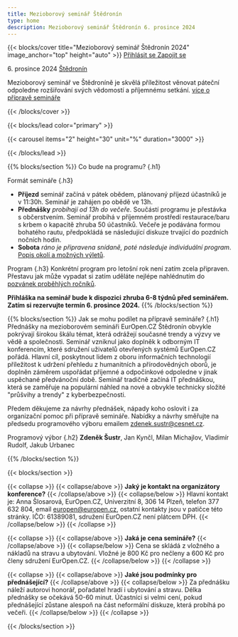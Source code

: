 ```yaml
---
title: Mezioborový seminář Štědronín
type: home
description: Mezioborový seminář Štědronín 6. prosince 2024
---
```


{{< blocks/cover title="Mezioborový seminář Štědronín 2024" image_anchor="top" height="auto" >}}
<a class="btn btn-lg btn-primary me-3 mb-4" href="#td-block-2">
  Přihlásit se
</a>
<a class="btn btn-lg btn-secondary me-3 mb-4" href="#td-block-3">
  Zapojit se
</a>
<p class="lead mt-3 mb-3 fw-bold">
6. prosince 2024 <a href="http://zvikov.cz/">Štědronín</a>
</p>
<p class="lead mt-3 mb-3">
Mezioborový seminář ve Štědroníně je skvělá příležitost věnovat páteční odpoledne rozšiřování svých vědomostí a příjemnému setkání.
<a href="#td-block-3">více o přípravě semináře</a> </p>
{{< /blocks/cover >}}

{{< blocks/lead color="primary" >}}

{{< carousel items="2" height="30" unit="%" duration="3000" >}}

{{< /blocks/lead >}}

{{% blocks/section %}}
Co bude na programu?
{.h1}

Formát semináře
{.h3}
- **Příjezd** seminář začíná v pátek obědem, plánovaný příjezd účastníků je v 11:30h. Seminář je zahájen po obědě ve 13h.
- **Přednášky** *probíhají od 13h do večeře*.  Součástí programu je přestávka s občerstvením. Seminář probíhá v příjemném prostředí restaurace/baru s krbem o kapacitě zhruba 50 účastníků. Večeře je podávána formou bohatého rautu, předpokládá se následující diskuze trvající do pozdních nočních hodin.
- **Sobota** *ráno je připravena snídaně, poté následuje individuální program*. [Popis okolí a možných výletů](https://www.kudyznudy.cz/kam-pojedete/jihocesky-kraj/pisecko-blatensko/zvikovske-podhradi).

Program
{.h3}
Konkrétní program pro letošní rok není zatím zcela připraven. Přestavu jak může vypadat si zatím uděláte nejlépe nahlédnutím do [pozvánek proběhlých ročníků](https://europen.cz/konference).

**Přihláška na seminář bude k dispozici zhruba 6-8 týdnů před seminářem. Zatím si rezervujte termín 6. prosince 2024.**
{{% /blocks/section %}}

{{% blocks/section %}}
Jak se mohu podílet na přípravě semináře?
{.h1}
Přednášky na mezioborovém semináři EurOpen.CZ Štědronín obvykle pokrývají širokou škálu témat, která odrážejí současné trendy a výzvy ve vědě a společnosti. Seminář vzniknul jako doplněk k odborným IT konferencím, které sdružení uživatelů otevřených systémů EurOpen.CZ pořádá. Hlavní cíl, poskytnout lidem z oboru informačních technologií příležitost k udržení přehledu z humanitních a přírodovědných oborů, je doplněn záměrem uspořádat příjemné a odpočinkové odpoledne v jinak uspěchané předvánoční době. Seminář tradičně začíná IT přednáškou, která se zaměřuje na populární náhled na nové a obvykle
technicky složité "průšvihy a trendy" z kyberbezpečnosti.

Předem děkujeme za návrhy přednášek, nápady koho oslovit i za organizační pomoc při přípravě semináře.
Nabídky a návrhy směřujte na předsedu programového výboru emailem zdenek.sustr@cesnet.cz.

Programový výbor
{.h2}
**Zdeněk Šustr**, Jan Kynčl, Milan Michajlov, Vladimír Rudolf, Jakub Urbanec

{{% /blocks/section %}}

{{< blocks/section >}}

{{< collapse >}}
{{< collapse/above >}}
**Jaký je kontakt na organizátory konference?**
{{< /collapse/above >}}
{{< collapse/below >}}
Hlavní kontakt je: Anna Šlosarová, EurOpen.CZ, Univerzitní 8, 306 14 Plzeň, telefon 377 632 804, email europen@europen.cz, ostatní kontakty jsou v patičce této stránky. IČO: 61389081, sdružení EurOpen.CZ není plátcem DPH.
{{< /collapse/below >}}
{{< /collapse >}}

{{< collapse >}}
{{< collapse/above >}}
**Jaká je cena semináře?**
{{< /collapse/above >}}
{{< collapse/below >}}
Cena se skládá z vložného a nákladů na stravu a ubytování. Vložné je 800 Kč pro nečleny a 600 Kč pro členy sdružení EurOpen.CZ.
{{< /collapse/below >}}
{{< /collapse >}}

{{< collapse >}}
{{< collapse/above >}}
**Jaké jsou podmínky pro přednášející?**
{{< /collapse/above >}}
{{< collapse/below >}}
Za přednášku náleží autorovi honorář, pořadatel hradí i ubytování a stravu. Délka přednášky se očekává 50-60 minut. Účastníci si velmi cení, pokud přednášející zůstane alespoň na část neformální diskuze, která probíhá po večeři.
{{< /collapse/below >}}
{{< /collapse >}}

{{< /blocks/section >}}
